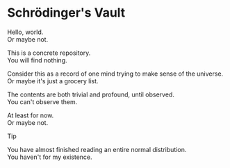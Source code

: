 # Schrödinger's Vault

Hello, world.   
Or maybe not.

This is a concrete repository.  
You will find nothing. 

Consider this as a record of one mind trying to make sense of the universe.  
Or maybe it's just a grocery list.

The contents are both trivial and profound, until observed.  
You can't observe them.

At least for now.  
Or maybe not.

> [!tip]
> You have almost finished reading an entire normal distribution.  
> You haven't for my existence.